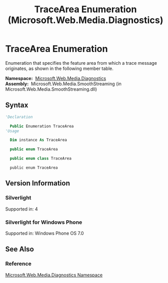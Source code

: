 ﻿---
title: TraceArea Enumeration (Microsoft.Web.Media.Diagnostics)
TOCTitle: TraceArea Enumeration
ms:assetid: T:Microsoft.Web.Media.Diagnostics.TraceArea
ms:mtpsurl: https://msdn.microsoft.com/en-us/library/microsoft.web.media.diagnostics.tracearea(v=VS.90)
ms:contentKeyID: 23961194
ms.date: 05/02/2012
mtps_version: v=VS.90
f1_keywords:
- Microsoft.Web.Media.Diagnostics.TraceArea.Logging
- Microsoft.Web.Media.Diagnostics.TraceArea.None
- Microsoft.Web.Media.Diagnostics.TraceArea.ResponseCache
- Microsoft.Web.Media.Diagnostics.TraceArea.ManifestStreamInfo
- Microsoft.Web.Media.Diagnostics.TraceArea.HttpWebResponse
- Microsoft.Web.Media.Diagnostics.TraceArea.HttpWebRequest
- Microsoft.Web.Media.Diagnostics.TraceArea.Playlist
- Microsoft.Web.Media.Diagnostics.TraceArea.Manifest
- Microsoft.Web.Media.Diagnostics.TraceArea.Tracing
- Microsoft.Web.Media.Diagnostics.TraceArea.Config
- Microsoft.Web.Media.Diagnostics.TraceArea.AdsInsert
- Microsoft.Web.Media.Diagnostics.TraceArea
- Microsoft.Web.Media.Diagnostics.TraceArea.Seek
- Microsoft.Web.Media.Diagnostics.TraceArea.MediaPlayer
- Microsoft.Web.Media.Diagnostics.TraceArea.Heuristics
- Microsoft.Web.Media.Diagnostics.TraceArea.UploadManager
- Microsoft.Web.Media.Diagnostics.TraceArea.MediaChunkCache
- Microsoft.Web.Media.Diagnostics.TraceArea.BufferingEngine
- Microsoft.Web.Media.Diagnostics.TraceArea.Test
- Microsoft.Web.Media.Diagnostics.TraceArea.Download
- Microsoft.Web.Media.Diagnostics.TraceArea.MediaChunk
- Microsoft.Web.Media.Diagnostics.TraceArea.All
- Microsoft.Web.Media.Diagnostics.TraceArea.Diagnostics
- Microsoft.Web.Media.Diagnostics.TraceArea.MediaStreamSource
- Microsoft.Web.Media.Diagnostics.TraceArea.MediaElement
- Microsoft.Web.Media.Diagnostics.TraceArea.Statistics
- Microsoft.Web.Media.Diagnostics.TraceArea.NetworkHeuristics
- Microsoft.Web.Media.Diagnostics.TraceArea.CompositeManifest
- Microsoft.Web.Media.Diagnostics.TraceArea.MediaSampleTrickPlay
- Microsoft.Web.Media.Diagnostics.TraceArea.LowLatency
- Microsoft.Web.Media.Diagnostics.TraceArea.LiveTimeManager
- Microsoft.Web.Media.Diagnostics.TraceArea.PerSample
dev_langs:
- csharp
- jscript
- vb
- cpp
api_location:
- Microsoft.Web.Media.SmoothStreaming.dll
api_name:
- Microsoft.Web.Media.Diagnostics.TraceArea
- Microsoft.Web.Media.Diagnostics.TraceArea.AdsInsert
- Microsoft.Web.Media.Diagnostics.TraceArea.Config
- Microsoft.Web.Media.Diagnostics.TraceArea.All
- Microsoft.Web.Media.Diagnostics.TraceArea.BufferingEngine
- Microsoft.Web.Media.Diagnostics.TraceArea.Diagnostics
- Microsoft.Web.Media.Diagnostics.TraceArea.Manifest
- Microsoft.Web.Media.Diagnostics.TraceArea.HttpWebRequest
- Microsoft.Web.Media.Diagnostics.TraceArea.ManifestStreamInfo
- Microsoft.Web.Media.Diagnostics.TraceArea.MediaChunk
- Microsoft.Web.Media.Diagnostics.TraceArea.Heuristics
- Microsoft.Web.Media.Diagnostics.TraceArea.Logging
- Microsoft.Web.Media.Diagnostics.TraceArea.HttpWebResponse
- Microsoft.Web.Media.Diagnostics.TraceArea.Download
- Microsoft.Web.Media.Diagnostics.TraceArea.MediaPlayer
- Microsoft.Web.Media.Diagnostics.TraceArea.Seek
- Microsoft.Web.Media.Diagnostics.TraceArea.MediaChunkCache
- Microsoft.Web.Media.Diagnostics.TraceArea.ResponseCache
- Microsoft.Web.Media.Diagnostics.TraceArea.Test
- Microsoft.Web.Media.Diagnostics.TraceArea.MediaElement
- Microsoft.Web.Media.Diagnostics.TraceArea.Statistics
- Microsoft.Web.Media.Diagnostics.TraceArea.MediaStreamSource
- Microsoft.Web.Media.Diagnostics.TraceArea.Playlist
- Microsoft.Web.Media.Diagnostics.TraceArea.NetworkHeuristics
- Microsoft.Web.Media.Diagnostics.TraceArea.UploadManager
- Microsoft.Web.Media.Diagnostics.TraceArea.None
- Microsoft.Web.Media.Diagnostics.TraceArea.Tracing
- Microsoft.Web.Media.Diagnostics.TraceArea.CompositeManifest
- Microsoft.Web.Media.Diagnostics.TraceArea.MediaSampleTrickPlay
- Microsoft.Web.Media.Diagnostics.TraceArea.LiveTimeManager
- Microsoft.Web.Media.Diagnostics.TraceArea.LowLatency
- Microsoft.Web.Media.Diagnostics.TraceArea.PerSample
api_type:
- Managed
topic_type:
- apiref
- kbSyntax
product_family_name: VS
ROBOTS: INDEX,FOLLOW
---

# TraceArea Enumeration

Enumeration that specifies the feature area from which a trace message originates, as shown in the following member table.

**Namespace:**  [Microsoft.Web.Media.Diagnostics](microsoft-web-media-diagnostics-namespace_1.md)  
**Assembly:**  Microsoft.Web.Media.SmoothStreaming (in Microsoft.Web.Media.SmoothStreaming.dll)

## Syntax

```vb
'Declaration

  Public Enumeration TraceArea
'Usage

  Dim instance As TraceArea
```

```csharp
  public enum TraceArea
```

```cpp
  public enum class TraceArea
```

```jscript
  public enum TraceArea
```

## Version Information

### Silverlight

Supported in: 4  

### Silverlight for Windows Phone

Supported in: Windows Phone OS 7.0  

## See Also

### Reference

[Microsoft.Web.Media.Diagnostics Namespace](microsoft-web-media-diagnostics-namespace_1.md)


